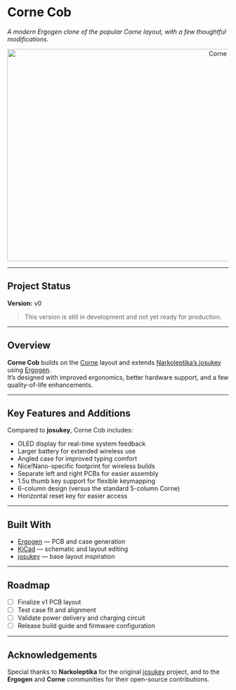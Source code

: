 # Corne Cob
*A modern Ergogen clone of the popular Corne layout, with a few thoughtful modifications.*

<p align="center">
  <img width="1025" height="484" alt="Corne Cob Render" src="https://github.com/user-attachments/assets/e373d5a8-4498-42e9-a572-d5ac58e20a0b" />
</p>

---

## Project Status
**Version:** v0  

> This version is still in development and not yet ready for production.

---

## Overview
**Corne Cob** builds on the [Corne](https://github.com/foostan/crkbd) layout and extends [Narkoleptika’s josukey](https://github.com/Narkoleptika/josukey) using [Ergogen](https://ergogen.xyz/).  
It’s designed with improved ergonomics, better hardware support, and a few quality-of-life enhancements.

---

## Key Features and Additions
Compared to **josukey**, Corne Cob includes:

- OLED display for real-time system feedback  
- Larger battery for extended wireless use  
- Angled case for improved typing comfort  
- Nice!Nano-specific footprint for wireless builds  
- Separate left and right PCBs for easier assembly  
- 1.5u thumb key support for flexible keymapping  
- 6-column design (versus the standard 5-column Corne)
- Horizontal reset key for easier access

---

## Built With
- [Ergogen](https://ergogen.xyz/) — PCB and case generation  
- [KiCad](https://kicad.org/) — schematic and layout editing  
- [josukey](https://github.com/Narkoleptika/josukey) — base layout inspiration  

---

## Roadmap
- [ ] Finalize v1 PCB layout  
- [ ] Test case fit and alignment  
- [ ] Validate power delivery and charging circuit  
- [ ] Release build guide and firmware configuration  

---

## Acknowledgements
Special thanks to **Narkoleptika** for the original [josukey](https://github.com/Narkoleptika/josukey) project, and to the **Ergogen** and **Corne** communities for their open-source contributions.
